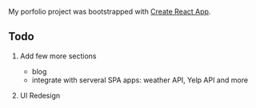 My porfolio project was bootstrapped with [Create React App](https://github.com/facebook/create-react-app).

## Todo
1. Add few more sections
    - blog
    - integrate with serveral SPA apps: weather API, Yelp API and more

2. UI Redesign
